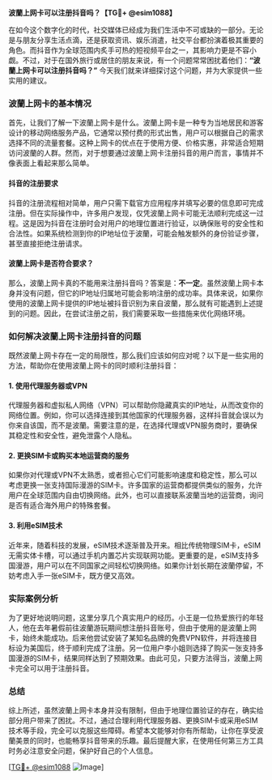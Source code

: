 **波蘭上网卡可以注册抖音吗？【TG💪+ @esim1088】**

在如今这个数字化的时代，社交媒体已经成为我们生活中不可或缺的一部分。无论是与朋友分享生活点滴，还是获取资讯、娱乐消遣，社交平台都扮演着极其重要的角色。而抖音作为全球范围内炙手可热的短视频平台之一，其影响力更是不容小觑。不过，对于在国外旅行或居住的朋友来说，有一个问题常常困扰着他们：**“波蘭上网卡可以注册抖音吗？”** 今天我们就来详细探讨这个问题，并为大家提供一些实用的建议。

### 波蘭上网卡的基本情况

首先，让我们了解一下波蘭上网卡是什么。波蘭上网卡是一种专为当地居民和游客设计的移动网络服务产品，它通常以预付费的形式出售，用户可以根据自己的需求选择不同的流量套餐。这种上网卡的优点在于使用方便、价格实惠，非常适合短期访问波蘭的人群。然而，对于想要通过波蘭上网卡注册抖音的用户而言，事情并不像表面上看起来那么简单。

#### 抖音的注册要求

抖音的注册流程相对简单，用户只需下载官方应用程序并填写必要的信息即可完成注册。但在实际操作中，许多用户发现，仅凭波蘭上网卡可能无法顺利完成这一过程。这是因为抖音在注册时会对用户的地理位置进行验证，以确保账号的安全性和合法性。如果系统检测到你的IP地址位于波蘭，可能会触发额外的身份验证步骤，甚至直接拒绝注册请求。

#### 波蘭上网卡是否符合要求？

那么，波蘭上网卡真的不能用来注册抖音吗？答案是：**不一定**。虽然波蘭上网卡本身并没有问题，但它的IP地址归属地可能会影响注册的成功率。具体来说，如果你使用的波蘭上网卡提供的IP地址被抖音识别为来自波蘭，那么就有可能遇到上述提到的问题。因此，在尝试注册之前，我们需要采取一些措施来优化网络环境。

### 如何解决波蘭上网卡注册抖音的问题

既然波蘭上网卡存在一定的局限性，那么我们应该如何应对呢？以下是一些实用的方法，帮助你在使用波蘭上网卡的同时顺利注册抖音：

#### 1. 使用代理服务器或VPN

代理服务器和虚拟私人网络（VPN）可以帮助你隐藏真实的IP地址，从而改变你的网络位置。例如，你可以选择连接到其他国家的代理服务器，这样抖音就会误以为你来自该国，而不是波蘭。需要注意的是，在选择代理或VPN服务商时，要确保其稳定性和安全性，避免泄露个人隐私。

#### 2. 更换SIM卡或购买本地运营商的服务

如果你对代理或VPN不太熟悉，或者担心它们可能影响速度和稳定性，那么可以考虑更换一张支持国际漫游的SIM卡。许多国家的运营商都提供类似的服务，允许用户在全球范围内自由切换网络。此外，也可以直接联系波蘭当地的运营商，询问是否有适合海外用户的特殊套餐。

#### 3. 利用eSIM技术

近年来，随着科技的发展，eSIM技术逐渐普及开来。相比传统物理SIM卡，eSIM无需实体卡槽，可以通过手机内置芯片实现联网功能。更重要的是，eSIM支持多国漫游，用户可以在不同国家之间轻松切换网络。如果你计划长期在波蘭停留，不妨考虑入手一张eSIM卡，既方便又高效。

### 实际案例分析

为了更好地说明问题，这里分享几个真实用户的经历。小王是一位热爱旅行的年轻人，他在去年暑假前往波蘭游玩期间想注册抖音账号，但由于使用的是波蘭上网卡，始终未能成功。后来他尝试安装了某知名品牌的免费VPN软件，并将连接目标设为美国后，终于顺利完成了注册。另一位用户李小姐则选择了购买一张支持多国漫游的SIM卡，结果同样达到了预期效果。由此可见，只要方法得当，波蘭上网卡完全可以用于注册抖音。

### 总结

综上所述，虽然波蘭上网卡本身并没有限制，但由于地理位置验证的存在，确实给部分用户带来了困扰。不过，通过合理利用代理服务器、更换SIM卡或采用eSIM技术等手段，完全可以克服这些障碍。希望本文能够对你有所帮助，让你在享受波蘭美景的同时，也能畅享抖音带来的乐趣。最后提醒大家，在使用任何第三方工具时务必注意安全问题，保护好自己的个人信息。

[[TG💪+ @esim1088](https://t.me/s/esim1088) ![Image](https://i.postimg.cc/4NQfJmqS/Snipaste-2025-05-13-00-14-12.png)]